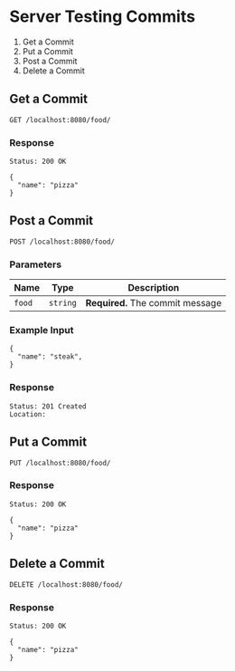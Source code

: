 # **Server Testing Commits**
1. Get a Commit
2. Put a Commit
3. Post a Commit
4. Delete a Commit


## Get a Commit
`GET /localhost:8080/food/`

### Response
`Status: 200 OK`
```
{
  "name": "pizza"
}
```

## Post a Commit
`POST /localhost:8080/food/`

### Parameters
**Name** |	**Type**	|  **Description**
--- | --- | ---
`food` | `string` |  **Required.** The commit message

### Example Input

```
{
  "name": "steak",
}
```

### Response
```
Status: 201 Created
Location: 
```

## Put a Commit
`PUT /localhost:8080/food/`

### Response
`Status: 200 OK`
```
{
  "name": "pizza"
}
```

## Delete a Commit
`DELETE /localhost:8080/food/`

### Response
`Status: 200 OK`
```
{
  "name": "pizza"
}
```
